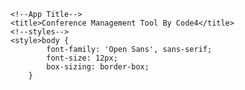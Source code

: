 <!DOCTYPE html>
<html lang="en">

<head>
    <meta charset="UTF-8">
    <meta content="IE=edge" http-equiv="X-UA-Compatible">
    <meta content="width=device-width, initial-scale=1.0" name="viewport">
    <!--Normalize.css CDN-->
    <link crossorigin="anonymous" href="https://cdnjs.cloudflare.com/ajax/libs/normalize/8.0.1/normalize.min.css" integrity="sha512-NhSC1YmyruXifcj/KFRWoC561YpHpc5Jtzgvbuzx5VozKpWvQ+4nXhPdFgmx8xqexRcpAglTj9sIBWINXa8x5w==" referrerpolicy="no-referrer" rel="stylesheet">
    <!--Google Fonts CDN(s)-->
    <link href="https://fonts.gstatic.com" rel="preconnect">
    <link href="https://fonts.googleapis.com/css2?family=Open+Sans:ital,wght@0,300;0,400;0,600;1,300&display=swap" rel="stylesheet">
    <!--bootstrap CDN-->
    <!-- <link crossorigin="anonymous" href="https://cdn.jsdelivr.net/npm/bootstrap@4.6.0/dist/css/bootstrap.min.css"
        integrity="sha384-B0vP5xmATw1+K9KRQjQERJvTumQW0nPEzvF6L/Z6nronJ3oUOFUFpCjEUQouq2+l" rel="stylesheet"> -->
    <!-- Fonts and icons -->
    <link rel="stylesheet" type="text/css" href="https://fonts.googleapis.com/css?family=Roboto:300,400,500,700|Roboto+Slab:400,700|Material+Icons">
    <link rel="stylesheet" href="https://maxcdn.bootstrapcdn.com/font-awesome/latest/css/font-awesome.min.css">
  
    <!--App Title-->
    <title>Conference Management Tool By Code4</title>
    <!--styles-->
    <style>body {
            font-family: 'Open Sans', sans-serif;
            font-size: 12px;
            box-sizing: border-box;
        }
</style>
    <link rel="stylesheet" href="/index.f11b499f.css"><script defer="" src="/index.63f10152.js"></script>

</head>

<body>
    <div id="app"></div>
</body>

</html>
